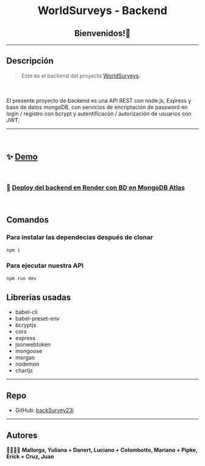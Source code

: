 <h1 align="center">WorldSurveys - Backend</h1>
<h2 align="center">Bienvenidos!👋</h2>
<hr>
<p>

## Descripción

> Este es el backend del proyecto [WorldSurveys](https://):
<br>
<br>El presente proyecto de backend es una API REST con node.js, Express y base de datos mongoDB, con servicios de encriptación de password en login / registro con bcrypt y autentificacón / autorización de usuarios con JWT.

<hr>
<br>

## ✨ [Demo](https://)
<br>

### 🌟 [Deploy del backend en Render con BD en MongoDB Atlas](https://backsurveys23i.onrender.com// )
<br>

## Comandos

### Para instalar las dependecias después de clonar

```sh
npm i
```
### Para ejecutar nuestra API

```sh
npm run dev
```
## Librerias usadas
- babel-cli
- babel-preset-env
- bcryptjs
- cors
- express
- jsonwebtoken
- mongoose
- morgan
- nodemon
- chartjs

<hr>

## Repo
* GitHub: [backSurvey23i](https://github.com/lucianodanert/backSurvey23i)

<hr>

## Autores

🧑‍🤝‍🧑💪 **Mallorga, Yuliana + Danert, Luciano + Colombotto, Mariano + Pipke, Erick + Cruz, Juan**

